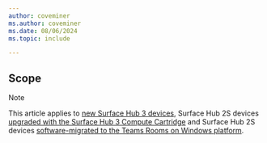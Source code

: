 ```yaml
---
author: coveminer    
ms.author: coveminer
ms.date: 08/06/2024
ms.topic: include

---
```


## Scope

> [!NOTE]
> This article applies to [new Surface Hub 3 devices](/surface-hub/surface-hub-3-whats-new), Surface Hub 2S devices [upgraded with the Surface Hub 3 Compute Cartridge](/surface-hub/install-manage-surface-hub-3-pack) and Surface Hub 2S devices [software-migrated to the Teams Rooms on Windows platform](/surface-hub/surface-hub-2s-migrate-to-mtr-w).
